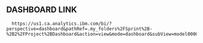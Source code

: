 ## DASHBOARD LINK

      https://us1.ca.analytics.ibm.com/bi/?perspective=dashboard&pathRef=.my_folders%2FSprint%2B-%2B2%2FProject%2BDashboard&action=view&mode=dashboard&subView=model000001846316c663_00000000
